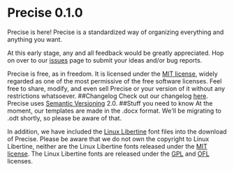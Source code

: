 # Precise 0.1.0
Precise is here! Precise is a standardized way of organizing everything and anything you want.

At this early stage, any and all feedback would be greatly appreciated. Hop on over to our [issues](https://github.com/WikiCopter/precise/issues) page to submit your ideas and/or bug reports.

Precise is free, as in freedom. It is licensed under the [MIT license](LICENSE), widely regarded as one of the most permissive of the free software licenses. Feel free to share, modify, and even sell Precise or your version of it without any restrictions whatsoever.
##Changelog
Check out our changelog [here](changelog.md). Precise uses [Semantic Versioning](http://semver.org/) 2.0.
##Stuff you need to know
At the moment, our templates are made in the .docx format. We'll be migrating to .odt shortly, so please be aware of that.

In addition, we have included the [Linux Libertine](http://www.linuxlibertine.org/) font files into the download of Precise. Please be aware that we do not own the copyright to Linux Libertine, neither are the Linux Libertine fonts released under the [MIT license](LICENSE). The Linux Libertine fonts are released under the [GPL](http://www.gnu.org/licenses/gpl.html) and [OFL](http://scripts.sil.org/cms/scripts/page.php?site_id=nrsi&id=OFL) licenses.
